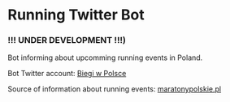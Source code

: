 # Running Twitter Bot 
### !!! UNDER DEVELOPMENT !!!) 


Bot informing about upcomming running events in Poland.

Bot Twitter account: [Biegi w Polsce](https://twitter.com/biegi_w_pl)

Source of information about running events: [maratonypolskie.pl](https://www.maratonypolskie.pl/mp_index.php?dzial=3&action=1&grp=13&trgr=1&bieganie)
